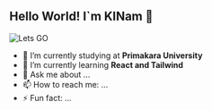 ## Hello World! I`m KINam 👋

<!--
**KINamID/KINamID** is a ✨ _special_ ✨ repository because its `README.md` (this file) appears on your GitHub profile.

Here are some ideas to get you started:

- 🔭 I’m currently working on ...
- 🌱 I’m currently learning ...
- 👯 I’m looking to collaborate on ...
- 🤔 I’m looking for help with ...
- 💬 Ask me about ...
- 📫 How to reach me: ...
- 😄 Pronouns: ...
- ⚡ Fun fact: ...
-->
![Lets GO](https://media2.giphy.com/media/v1.Y2lkPTc5MGI3NjExaWg0aHZ2Z3N4aGs0aHFmaTk3bXpod3hsaXVmMXFtYTFrdzQ0bTR2YSZlcD12MV9pbnRlcm5hbF9naWZfYnlfaWQmY3Q9Zw/QADBkPcIsqymW2PtKP/giphy.gif)

- 🔭 I’m currently studying at **Primakara University**
- 🌱 I’m currently learning **React and Tailwind**
- 💬 Ask me about ...
- 📫 How to reach me: ...
- ⚡ Fun fact: ...
